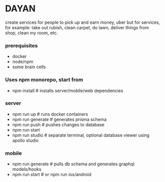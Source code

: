 # DAYAN
create services for people to pick up and earn money, uber but for services, for example: take out rubish, clean carpet, do lawn, deliver things from shop, clean my room, etc.

### prerequisites
- docker
- node/npm
- some brain cells

### Uses npm monorepo, start from
- npm install # installs server/mobile/web dependencies

### server
- npm run up # runs docker containers
- npm run generate # generates prisma schema
- npm run push # pushes changes to database
- npm run start
- npm run studio # separate terminal, optional database viewer using apollo studio


### mobile
- npm run generate # pulls db schema and generates graphql models/hooks
- npm run start # or npm run ios/android
